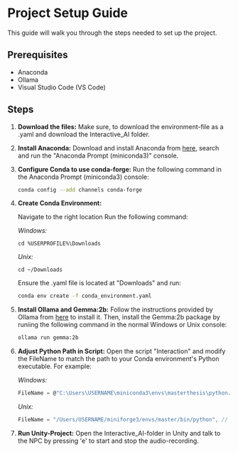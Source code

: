 # Project Setup Guide

This guide will walk you through the steps needed to set up the project.

## Prerequisites

- Anaconda
- Ollama
- Visual Studio Code (VS Code)


## Steps

1. **Download the files:**
   Make sure, to download the environment-file as a .yaml and download the Interactive_AI folder.

2. **Install Anaconda:**
   Download and install Anaconda from [here](https://www.anaconda.com/download/success), search and run the "Anaconda Prompt (miniconda3)" console.

3. **Configure Conda to use conda-forge:**
   Run the following command in the Anaconda Prompt (miniconda3) console:
   ```sh
   conda config --add channels conda-forge
4. **Create Conda Environment:**
   
   Navigate to the right location
   Run the following command:

   *Windows:*
   ```
   cd %USERPROFILE%\Downloads
   ```
   *Unix:*
   ```
   cd ~/Downloads
   ```
   
   Ensure the .yaml file is located at "Downloads" and run:
   ```sh
   conda env create -f conda_environment.yaml
   ```

6. **Install Ollama and Gemma:2b:**
   Follow the instructions provided by Ollama from [here]([https://www.python.org/downloads/](https://ollama.com)) to install it. Then, install the Gemma:2b package by runiing the following command in the normal Windows or Unix console:
   ```sh
   ollama run gemma:2b
   ```

7. **Adjust Python Path in Script:**
   Open the script "Interaction" and modify the FileName to match the path to your Conda environment's Python executable. For example:

   *Windows:*
   ```csharp
   FileName = @"C:\Users\USERNAME\miniconda3\envs\masterthesis\python.exe", // Path to the Conda environment's Python executable
   ```
   *Unix:*
   ```csharp
   FileName = "/Users/USERNAME/miniforge3/envs/master/bin/python", // Path to the Conda environment's Python executable
   
9. **Run Unity-Project:**
   Open the Interactive_AI-folder in Unity and talk to the NPC by pressing 'e' to start and stop the audio-recording.

